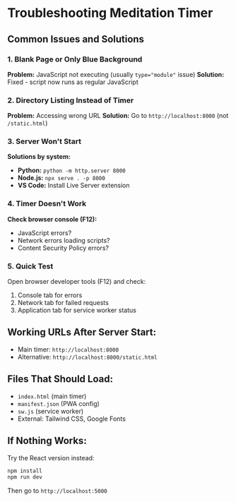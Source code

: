 # Troubleshooting Meditation Timer

## Common Issues and Solutions

### 1. Blank Page or Only Blue Background
**Problem:** JavaScript not executing (usually `type="module"` issue)
**Solution:** Fixed - script now runs as regular JavaScript

### 2. Directory Listing Instead of Timer
**Problem:** Accessing wrong URL
**Solution:** Go to `http://localhost:8000` (not `/static.html`)

### 3. Server Won't Start
**Solutions by system:**
- **Python:** `python -m http.server 8000`
- **Node.js:** `npx serve . -p 8000`
- **VS Code:** Install Live Server extension

### 4. Timer Doesn't Work
**Check browser console (F12):**
- JavaScript errors?
- Network errors loading scripts?
- Content Security Policy errors?

### 5. Quick Test
Open browser developer tools (F12) and check:
1. Console tab for errors
2. Network tab for failed requests
3. Application tab for service worker status

## Working URLs After Server Start:
- Main timer: `http://localhost:8000`
- Alternative: `http://localhost:8000/static.html`

## Files That Should Load:
- `index.html` (main timer)
- `manifest.json` (PWA config)
- `sw.js` (service worker)
- External: Tailwind CSS, Google Fonts

## If Nothing Works:
Try the React version instead:
```bash
npm install
npm run dev
```
Then go to `http://localhost:5000`